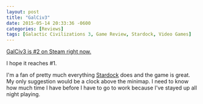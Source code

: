 ```yaml
---
layout: post
title: "GalCiv3"
date: 2015-05-14 20:33:36 -0600
categories: [Reviews]
tags: [Galactic Civilizations 3, Game Review, Stardock, Video Games]
---
```


[GalCiv3 is #2 on Steam right now.](https://twitter.com/draginol/status/598995115949064193)

I hope it reaches #1.

I'm a fan of pretty much everything [Stardock](https://stardock.com) does and the game is great. My only suggestion would be a clock above the minimap. I need to know how much time I have before I have to go to work because I've stayed up all night playing.
